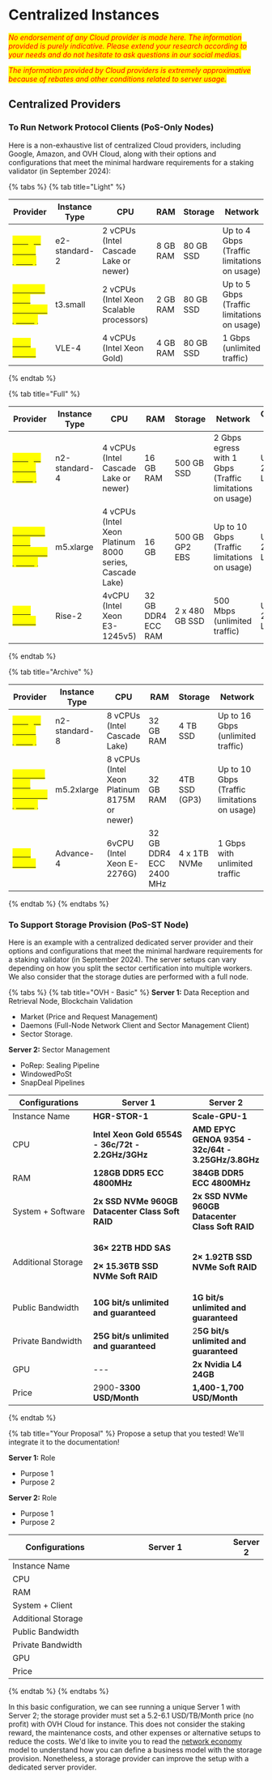 # Centralized Instances

_<mark style="color:red;">No endorsement of any Cloud provider is made here. The information provided is purely indicative. Please extend your research according to your needs and do not hesitate to ask questions in our social medias.</mark>_

_<mark style="color:red;">The information provided by Cloud providers is extremely approximative because of rebates and other conditions related to server usage.</mark>_&#x20;

## Centralized Providers

### To Run Network Protocol Clients (PoS-Only Nodes)

Here is a non-exhaustive list of centralized Cloud providers, including Google, Amazon, and OVH Cloud, along with their options and configurations that meet the minimal hardware requirements for a staking validator (in September 2024):

{% tabs %}
{% tab title="Light" %}
<table data-view="cards" data-full-width="true"><thead><tr><th>Provider</th><th>Instance Type</th><th>CPU</th><th>RAM</th><th>Storage</th><th>Network</th><th>Operating System</th><th>Price</th></tr></thead><tbody><tr><td><a href="https://cloud.google.com/"><mark style="color:yellow;"><strong>Google Cloud (GCP)</strong></mark></a></td><td>e2-standard-2</td><td>2 vCPUs (Intel Cascade Lake or newer)</td><td>8 GB RAM</td><td>80 GB SSD</td><td>Up to 4 Gbps (Traffic limitations on usage)</td><td>Ubuntu 20.04 LTS</td><td>$30-35/month</td></tr><tr><td><a href="https://aws.amazon.com/"><mark style="color:yellow;"><strong>Amazon Web Services (AWS)</strong></mark></a></td><td>t3.small</td><td>2 vCPUs (Intel Xeon Scalable processors)</td><td>2 GB RAM</td><td>80 GB SSD</td><td>Up to 5 Gbps (Traffic limitations on usage)</td><td>Ubuntu 20.04 LTS</td><td>$11-15/month</td></tr><tr><td><a href="https://www.ovhcloud.com/"><mark style="color:yellow;"><strong>OVH Cloud</strong></mark></a></td><td>VLE-4</td><td>4 vCPUs (Intel Xeon Gold)</td><td>4 GB RAM</td><td>80 GB SSD</td><td> 1 Gbps (unlimited traffic)</td><td>Ubuntu 20.04 LTS</td><td>$10-12/month</td></tr></tbody></table>
{% endtab %}

{% tab title="Full" %}
<table data-view="cards" data-full-width="true"><thead><tr><th>Provider</th><th>Instance Type</th><th>CPU</th><th>RAM</th><th>Storage</th><th>Network</th><th>Operating System</th><th>Price</th></tr></thead><tbody><tr><td><a href="https://cloud.google.com/"><mark style="color:yellow;"><strong>Google Cloud (GCP)</strong></mark></a></td><td>n2-standard-4</td><td>4 vCPUs (Intel Cascade Lake or newer)</td><td>16 GB RAM</td><td>500 GB SSD</td><td>2 Gbps egress with 1 Gbps (Traffic limitations on usage)</td><td>Ubuntu 20.04 LTS</td><td>$100-200/month</td></tr><tr><td><a href="https://aws.amazon.com/"><mark style="color:yellow;"><strong>Amazon Web Services (AWS)</strong></mark></a></td><td>m5.xlarge</td><td>4 vCPUs (Intel Xeon Platinum 8000 series, Cascade Lake)</td><td>16 GB</td><td>500 GB GP2 EBS</td><td>Up to 10 Gbps (Traffic limitations on usage)</td><td>Ubuntu 20.04 LTS</td><td>$100-200/month</td></tr><tr><td><a href="https://www.ovhcloud.com/"><mark style="color:yellow;"><strong>OVH Cloud</strong></mark></a></td><td>Rise-2</td><td>4vCPU (Intel Xeon E3-1245v5)</td><td>32 GB DDR4 ECC RAM</td><td>2 x 480 GB SSD</td><td>500 Mbps (unlimited traffic)</td><td>Ubuntu 20.04 LTS</td><td>$90-110/month</td></tr></tbody></table>
{% endtab %}

{% tab title="Archive" %}
<table data-view="cards" data-full-width="true"><thead><tr><th>Provider</th><th>Instance Type</th><th>CPU</th><th>RAM</th><th>Storage</th><th>Network</th><th>Operating System</th><th>Price</th></tr></thead><tbody><tr><td><a href="https://cloud.google.com/"><mark style="color:yellow;"><strong>Google Cloud (GCP)</strong></mark></a></td><td>n2-standard-8</td><td>8 vCPUs (Intel Cascade Lake)</td><td>32 GB RAM</td><td>4 TB SSD</td><td>Up to 16 Gbps (unlimited traffic)</td><td>Ubuntu 20.04 LTS</td><td>$800-1000/month</td></tr><tr><td><a href="https://aws.amazon.com/"><mark style="color:yellow;"><strong>Amazon Web Services (AWS)</strong></mark></a></td><td>m5.2xlarge</td><td>8 vCPUs (Intel Xeon Platinum 8175M or newer)</td><td>32 GB RAM</td><td>4TB SSD (GP3)</td><td>Up to 10 Gbps (Traffic limitations on usage)</td><td>Ubuntu 20.04 LTS</td><td>$700-900/month</td></tr><tr><td><a href="https://www.ovhcloud.com/"><mark style="color:yellow;"><strong>OVH Cloud</strong></mark></a></td><td>Advance-4</td><td>6vCPU (Intel Xeon E-2276G)</td><td>32 GB DDR4 ECC 2400 MHz</td><td>4 x 1TB NVMe</td><td>1 Gbps with unlimited traffic</td><td>Ubuntu 20.04 LTS</td><td>$200-400/month</td></tr></tbody></table>
{% endtab %}
{% endtabs %}

### To Support Storage Provision (PoS-ST Node)

Here is an example with a centralized dedicated server provider and their options and configurations that meet the minimal hardware requirements for a staking validator (in September 2024). The server setups can vary depending on how you split the sector certification into multiple workers. We also consider that the storage duties are performed with a full node.

{% tabs %}
{% tab title="OVH  - Basic" %}
**Server 1:** Data Reception and Retrieval Node, Blockchain Validation

* Market (Price and Request Management)
* Daemons (Full-Node Network Client and Sector Management Client)
* Sector Storage.

**Server 2:** Sector Management

* PoRep: Sealing Pipeline
* WindowedPoSt
* SnapDeal Pipelines

<table><thead><tr><th width="169">Configurations</th><th width="250">Server 1</th><th>Server 2</th></tr></thead><tbody><tr><td>Instance Name</td><td><strong>HGR-STOR-1</strong></td><td><strong>Scale-GPU-1</strong></td></tr><tr><td>CPU</td><td><strong>Intel Xeon Gold 6554S - 36c/72t - 2.2GHz/3GHz</strong></td><td><strong>AMD EPYC GENOA 9354 - 32c/64t - 3.25GHz/3.8GHz</strong></td></tr><tr><td>RAM</td><td><strong>128GB DDR5 ECC 4800MHz</strong></td><td><strong>384GB DDR5 ECC 4800MHz</strong></td></tr><tr><td>System + Software</td><td><strong>2x SSD NVMe 960GB Datacenter Class Soft RAID</strong></td><td><strong>2x SSD NVMe 960GB Datacenter Class Soft RAID</strong></td></tr><tr><td>Additional Storage</td><td><p><strong>36× 22TB HDD SAS</strong> </p><p><strong>2× 15.36TB SSD NVMe Soft RAID</strong></p></td><td><strong>2× 1.92TB SSD NVMe Soft RAID</strong></td></tr><tr><td>Public Bandwidth</td><td><strong>10G bit/s unlimited and guaranteed</strong></td><td><strong>1G bit/s unlimited and guaranteed</strong></td></tr><tr><td>Private Bandwidth</td><td><strong>25G bit/s unlimited and guaranteed</strong></td><td>2<strong>5G bit/s unlimited and guaranteed</strong></td></tr><tr><td>GPU</td><td>---</td><td><strong>2x Nvidia L4 24GB</strong></td></tr><tr><td>Price</td><td>2900-<strong>3300 USD/Month</strong></td><td><strong>1,400-1,700 USD/Month</strong></td></tr></tbody></table>
{% endtab %}

{% tab title="Your Proposal" %}
Propose a setup that you tested! We'll integrate it to the documentation!

**Server 1:** Role

* Purpose 1
* Purpose 2

**Server 2:** Role

* Purpose 1
* Purpose 2

<table><thead><tr><th width="169">Configurations</th><th width="240">Server 1</th><th>Server 2</th></tr></thead><tbody><tr><td>Instance Name</td><td></td><td></td></tr><tr><td>CPU</td><td></td><td></td></tr><tr><td>RAM</td><td></td><td></td></tr><tr><td>System + Client</td><td></td><td></td></tr><tr><td>Additional Storage</td><td></td><td></td></tr><tr><td>Public Bandwidth</td><td></td><td></td></tr><tr><td>Private Bandwidth</td><td></td><td></td></tr><tr><td>GPU</td><td></td><td></td></tr><tr><td>Price</td><td></td><td></td></tr></tbody></table>
{% endtab %}
{% endtabs %}

In this basic configuration, we can see running a unique Server 1 with Server 2; the storage provider must set a 5.2-6.1 USD/TB/Month price (no profit) with OVH Cloud for instance. This does not consider the staking reward, the maintenance costs, and other expenses or alternative setups to reduce the costs. We'd like to invite you to read the [network economy](../../../../learn/network-economy/) model to understand how you can define a business model with the storage provision. Nonetheless, a storage provider can improve the setup with a dedicated server provider.&#x20;
